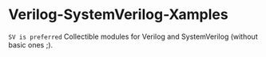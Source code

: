 # Verilog-SystemVerilog-Xamples
`SV is preferred`
Collectible modules for Verilog and SystemVerilog (without basic ones ;).
